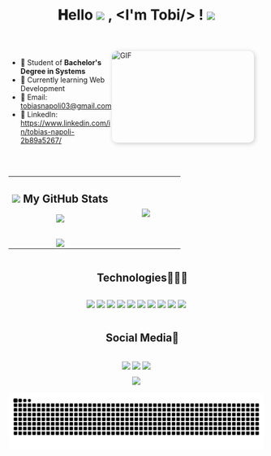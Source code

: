 <h1 align="center">
  𝐇ello
  <a target="_blank">
    <img src="https://github.com/JayantGoel001/JayantGoel001/blob/master/GIF/Earth.gif" width="24px" style="max-width:100%;">
  </a>, &lt;I'm Tobi/&gt; !
  <a target="_blank">
    <img src="https://github.com/JayantGoel001/JayantGoel001/blob/master/GIF/Hi.gif" width="40px" />
  </a>
</h1>

<br/>
<br/>
<a target="_blank">
  <img align="right" height="180" width="280" alt="GIF" src="https://github.com/JayantGoel001/JayantGoel001/blob/master/GIF/code.gif" style="border-radius: 10px; box-shadow: 2px 2px 10px rgba(0,0,0,0.2); margin-right: 20px;">
</a>

- 📑 Student of **Bachelor's Degree in Systems**
- 🌱 Currently learning Web Development
- 📧 Email: tobiasnapoli03@gmail.com
- 💼 LinkedIn: https://www.linkedin.com/in/tobias-napoli-2b89a5267/

<br/>
<br/>

<p align="center">
  <!--- stats (start) -->
<table align="center">
<tr border="none">
<td width="60%" align="center" style="margin-left: 20px;">
  <h2><img src="https://media.giphy.com/media/cj87CxfRtrUifF3Ryk/giphy.gif" height="25"> My GitHub Stats</h2>

  <picture>
    <source media="(prefers-color-scheme: dark)" 
            srcset="https://github-readme-stats.vercel.app/api?username=tobinapoli&theme=dark&show_icons=true&count_private=true">
    <source media="(prefers-color-scheme: light)" 
            srcset="https://github-readme-stats.vercel.app/api?username=tobinapoli&theme=light&show_icons=true&count_private=true">
    <img align="center" src="https://github-readme-stats.vercel.app/api?username=tobinapoli&theme=dark&show_icons=true&count_private=true" style="margin-bottom: 30px;" />
  </picture>

  <br>

  <picture>
    <source media="(prefers-color-scheme: dark)" 
            srcset="https://github-readme-streak-stats.herokuapp.com/?user=tobinapoli&theme=dark">
    <source media="(prefers-color-scheme: light)" 
            srcset="https://github-readme-streak-stats.herokuapp.com/?user=tobinapoli&theme=light">
    <img align="center" src="https://github-readme-streak-stats.herokuapp.com/?user=tobinapoli&theme=dark" />
  </picture>

</td>

<td width="40%" align="center">
  
  <picture>
    <source media="(prefers-color-scheme: dark)" 
            srcset="https://github-readme-stats.vercel.app/api/top-langs/?username=tobinapoli&layout=pie&theme=dark&hide_border=false&no-bg=true&no-frame=true&langs_count=10">
    <source media="(prefers-color-scheme: light)" 
            srcset="https://github-readme-stats.vercel.app/api/top-langs/?username=tobinapoli&layout=pie&theme=light&hide_border=false&no-bg=true&no-frame=true&langs_count=10">
    <img align="center" src="https://github-readme-stats.vercel.app/api/top-langs/?username=tobinapoli&layout=pie&theme=dark&hide_border=false&no-bg=true&no-frame=true&langs_count=10"/>
  </picture>

</td>
</tr>
</table>
<!--- stats (end) -->

<!--h1 without bottom border-->
<div id="user-content-toc">
  <ul align="center">
    <summary><h2 style="display: inline-block">Technologies👨🏻‍💻</h2></summary>
  </ul>
</div>

<!--tech stack icons-->
<p align="center">
    <img src="https://img.shields.io/badge/python-3670A0?style=for-the-badge&logo=python&logoColor=ffdd54" />
    <img src="https://img.shields.io/badge/flask-%23000.svg?style=for-the-badge&logo=flask&logoColor=white" />
    <img src="https://img.shields.io/badge/vuejs-%2335495e.svg?style=for-the-badge&logo=vuedotjs&logoColor=%234FC08D" />
    <img src="https://img.shields.io/badge/html5-%23E34F26.svg?style=for-the-badge&logo=html5&logoColor=white" />
    <img src="https://img.shields.io/badge/css3-%231572B6.svg?style=for-the-badge&logo=css3&logoColor=white" />
    <img src="https://img.shields.io/badge/javascript-%23323330.svg?style=for-the-badge&logo=javascript&logoColor=%23F7DF1E" />
    <img src="https://img.shields.io/badge/rust-%23000000.svg?style=for-the-badge&logo=rust&logoColor=white" />
    <img src="https://img.shields.io/badge/java-%23ED8B00.svg?style=for-the-badge&logo=openjdk&logoColor=white" />
    <img src="https://img.shields.io/badge/mysql-4479A1.svg?style=for-the-badge&logo=mysql&logoColor=white" />
    <img src="https://img.shields.io/badge/postgres-%23316192.svg?style=for-the-badge&logo=postgresql&logoColor=white" />
</p>

<!-- Connect with me -->
<!--h2 without bottom border-->
<div id="user-content-toc">
  <ul align="center">
    <summary><h2 style="display: inline-block">Social Media🤝</h2></summary>
  </ul>
</div>

<!--icons and links-->
<p align="center">
<a href="https://x.com/TobiiNapoli" target="blank"><img align="center" src="https://img.shields.io/badge/X-%23000000.svg?style=for-the-badge&logo=X&logoColor=white"/></a> 
<a href="https://www.instagram.com/tobiinapoli/" target="blank"><img align="center" src="https://img.shields.io/badge/Instagram-%23E4405F.svg?style=for-the-badge&logo=Instagram&logoColor=white" /></a>
<a href="https://discordapp.com/users/tobiinapoli" target="blank"><img align="center" src="https://img.shields.io/badge/Discord-%235865F2.svg?style=for-the-badge&logo=discord&logoColor=white"/></a>  
</p>

<!--profile visit count-->
<div align="center">
  
[![](https://visitcount.itsvg.in/api?id=1010nishant&icon=3&color=6)](https://visitcount.itsvg.in)
  
</div>

<picture>
  <source media="(prefers-color-scheme: dark)" srcset="https://raw.githubusercontent.com/tobinapoli/tobinapoli/output/github-snake-dark.svg" />
  <source media="(prefers-color-scheme: light)" srcset="https://raw.githubusercontent.com/tobinapoli/tobinapoli/output/github-snake.svg" />
  <img alt="github-snake" src="https://raw.githubusercontent.com/tobinapoli/tobinapoli/output/github-snake.svg" />
</picture>
